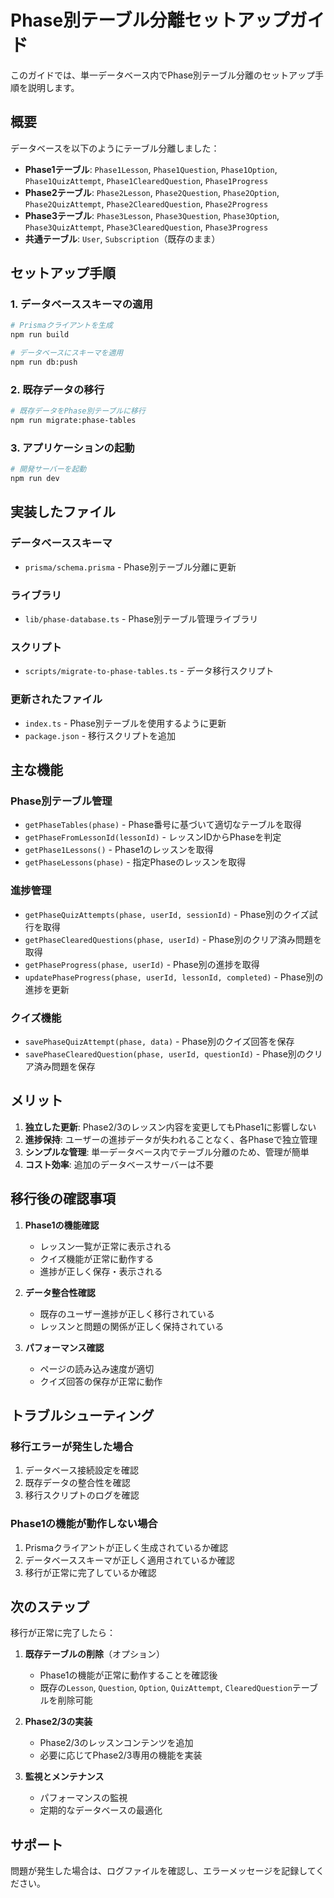 # Phase別テーブル分離セットアップガイド

このガイドでは、単一データベース内でPhase別テーブル分離のセットアップ手順を説明します。

## 概要

データベースを以下のようにテーブル分離しました：
- **Phase1テーブル**: `Phase1Lesson`, `Phase1Question`, `Phase1Option`, `Phase1QuizAttempt`, `Phase1ClearedQuestion`, `Phase1Progress`
- **Phase2テーブル**: `Phase2Lesson`, `Phase2Question`, `Phase2Option`, `Phase2QuizAttempt`, `Phase2ClearedQuestion`, `Phase2Progress`
- **Phase3テーブル**: `Phase3Lesson`, `Phase3Question`, `Phase3Option`, `Phase3QuizAttempt`, `Phase3ClearedQuestion`, `Phase3Progress`
- **共通テーブル**: `User`, `Subscription`（既存のまま）

## セットアップ手順

### 1. データベーススキーマの適用

```bash
# Prismaクライアントを生成
npm run build

# データベースにスキーマを適用
npm run db:push
```

### 2. 既存データの移行

```bash
# 既存データをPhase別テーブルに移行
npm run migrate:phase-tables
```

### 3. アプリケーションの起動

```bash
# 開発サーバーを起動
npm run dev
```

## 実装したファイル

### データベーススキーマ
- `prisma/schema.prisma` - Phase別テーブル分離に更新

### ライブラリ
- `lib/phase-database.ts` - Phase別テーブル管理ライブラリ

### スクリプト
- `scripts/migrate-to-phase-tables.ts` - データ移行スクリプト

### 更新されたファイル
- `index.ts` - Phase別テーブルを使用するように更新
- `package.json` - 移行スクリプトを追加

## 主な機能

### Phase別テーブル管理
- `getPhaseTables(phase)` - Phase番号に基づいて適切なテーブルを取得
- `getPhaseFromLessonId(lessonId)` - レッスンIDからPhaseを判定
- `getPhase1Lessons()` - Phase1のレッスンを取得
- `getPhaseLessons(phase)` - 指定Phaseのレッスンを取得

### 進捗管理
- `getPhaseQuizAttempts(phase, userId, sessionId)` - Phase別のクイズ試行を取得
- `getPhaseClearedQuestions(phase, userId)` - Phase別のクリア済み問題を取得
- `getPhaseProgress(phase, userId)` - Phase別の進捗を取得
- `updatePhaseProgress(phase, userId, lessonId, completed)` - Phase別の進捗を更新

### クイズ機能
- `savePhaseQuizAttempt(phase, data)` - Phase別のクイズ回答を保存
- `savePhaseClearedQuestion(phase, userId, questionId)` - Phase別のクリア済み問題を保存

## メリット

1. **独立した更新**: Phase2/3のレッスン内容を変更してもPhase1に影響しない
2. **進捗保持**: ユーザーの進捗データが失われることなく、各Phaseで独立管理
3. **シンプルな管理**: 単一データベース内でテーブル分離のため、管理が簡単
4. **コスト効率**: 追加のデータベースサーバーは不要

## 移行後の確認事項

1. **Phase1の機能確認**
   - レッスン一覧が正常に表示される
   - クイズ機能が正常に動作する
   - 進捗が正しく保存・表示される

2. **データ整合性確認**
   - 既存のユーザー進捗が正しく移行されている
   - レッスンと問題の関係が正しく保持されている

3. **パフォーマンス確認**
   - ページの読み込み速度が適切
   - クイズ回答の保存が正常に動作

## トラブルシューティング

### 移行エラーが発生した場合
1. データベース接続設定を確認
2. 既存データの整合性を確認
3. 移行スクリプトのログを確認

### Phase1の機能が動作しない場合
1. Prismaクライアントが正しく生成されているか確認
2. データベーススキーマが正しく適用されているか確認
3. 移行が正常に完了しているか確認

## 次のステップ

移行が正常に完了したら：

1. **既存テーブルの削除**（オプション）
   - Phase1の機能が正常に動作することを確認後
   - 既存の`Lesson`, `Question`, `Option`, `QuizAttempt`, `ClearedQuestion`テーブルを削除可能

2. **Phase2/3の実装**
   - Phase2/3のレッスンコンテンツを追加
   - 必要に応じてPhase2/3専用の機能を実装

3. **監視とメンテナンス**
   - パフォーマンスの監視
   - 定期的なデータベースの最適化

## サポート

問題が発生した場合は、ログファイルを確認し、エラーメッセージを記録してください。
